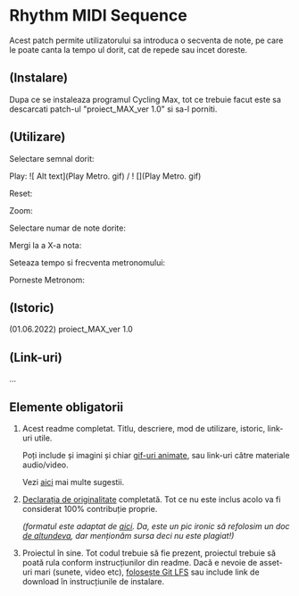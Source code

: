 # Rhythm MIDI Sequence
Acest patch permite utilizatorului sa introduca o secventa de note,
pe care le poate canta la tempo ul dorit, cat de repede sau incet doreste.

## (Instalare)
Dupa ce se instaleaza programul Cycling Max, tot ce trebuie facut este sa descarcati patch-ul "proiect_MAX_ver 1.0" si sa-l porniti.

## (Utilizare)
Selectare semnal dorit:

Play:
 ![ Alt text](Play Metro. gif) / ! [](Play Metro. gif)

Reset:

Zoom:

Selectare numar de note dorite:

Mergi la a X-a nota:

Seteaza tempo si frecventa metronomului:

Porneste Metronom:


## (Istoric)

(01.06.2022) proiect_MAX_ver 1.0

## (Link-uri)
...


## Elemente obligatorii

1. Acest readme completat. Titlu, descriere, mod de utilizare, istoric, link-uri utile.

   Poți include și imagini și chiar [gif-uri animate](https://www.screentogif.com/), sau link-uri către materiale audio/video.
   
   Vezi [aici](https://charlesmartin.com.au/blog/2020/08/09/student-project-repository) mai multe sugestii.

2. [Declarația de originalitate](statement-of-originality.yml) completată. Tot ce nu este inclus acolo va fi considerat 100% contribuție proprie.

    *(formatul este adaptat de [aici](https://gitlab.cecs.anu.edu.au/comp1720/2018/comp1720-2018-major-project/-/blob/master/statement-of-originality.yml). Da, este un pic ironic să refolosim un doc [de altundeva](https://cs.anu.edu.au/courses/comp1720/resources/faq/#how-do-i-fill-out-my-statement-of-originality), dar menționăm sursa deci nu este plagiat!)*

3. Proiectul în sine. Tot codul trebuie să fie prezent, proiectul trebuie să poată rula conform instrucțiunilor din readme. Dacă e nevoie de asset-uri mari (sunete, video etc), [folosește Git LFS](https://git-lfs.github.com/) sau include link de download în instrucțiunile de instalare.

